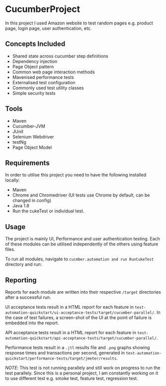 # CucumberProject

In this project I used Amazon website to test random pages e.g. product page, login page, user authentication, etc.

## Concepts Included

* Shared state across cucumber step definitions
* Dependency injection
* Page Object pattern
* Common web page interaction methods
* Mavenised performance tests
* Externalised test configuration
* Commonly used test utility classes
* Simple security tests

## Tools

* Maven
* Cucumber-JVM
* JUnit
* Selenium Webdriver
* testNg
* Page Object Model

## Requirements

In order to utilise this project you need to have the following installed locally:

* Maven 
* Chrome and Chromedriver (UI tests use Chrome by default, can be changed in config)
* Java 1.8
* Run the cukeTest or individual test.

## Usage

The project is mainly UI, Performance and user authentication testing. Each of these modules can be utilised independently of the others using feature files.

To run all modules, navigate to `cucmber.automation and run RunCukeTest` directory and run:


## Reporting

Reports for each module are written into their respective `/target` directories after a successful run.

UI acceptance tests result in a HTML report for each feature in `test-automation-quickstart/ui-acceptance-tests/target/cucumber-parallel/`.
In the case of test failures, a screen-shot of the UI at the point of failure is embedded into the report.

API acceptance tests result in a HTML report for each feature in `test-automation-quickstart/api-acceptance-tests/target/cucumber-parallel/`.

Performance tests result in a `.jtl` results file and `.png` graphs showing response times and transactions per second, generated in `test-automation-quickstart/performance-tests/target/jmeter/results`.

*NOTE*:
This test is not running parallely and still work on progress to run the test parallely. Since this is a personal project, I am constantly working on it to use different test e.g. smoke test, feature test, regression test.
